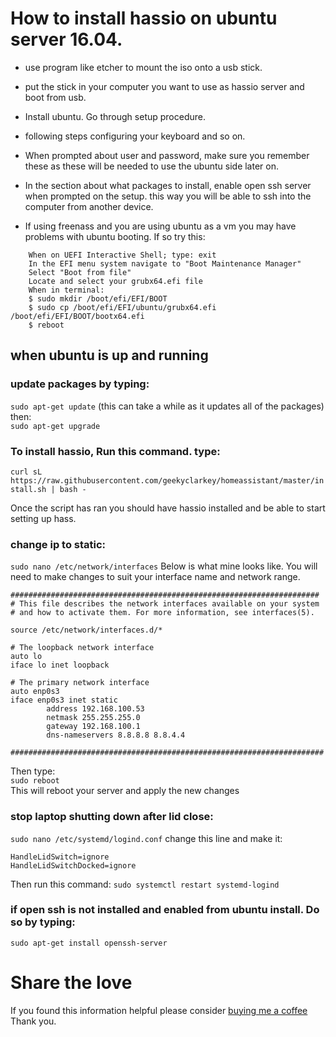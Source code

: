 

# How to install hassio on ubuntu server 16.04.

* use program like etcher to mount the iso onto a usb stick.
* put the stick in your computer you want to use as hassio server and boot from usb.
* Install ubuntu. Go through setup procedure.
* following steps configuring your keyboard and so on.
* When prompted about user and password, make sure you remember these as these will be needed to use the ubuntu side later on.
* In the section about what packages to install, enable open ssh server when prompted on the setup. this way you will be able to ssh into the computer from another device.

* If using freenass and you are using ubuntu as a vm you may have problems with ubuntu booting. If so try this:
```
    When on UEFI Interactive Shell; type: exit
    In the EFI menu system navigate to "Boot Maintenance Manager"
    Select "Boot from file"
    Locate and select your grubx64.efi file
    When in terminal:
    $ sudo mkdir /boot/efi/EFI/BOOT
    $ sudo cp /boot/efi/EFI/ubuntu/grubx64.efi /boot/efi/EFI/BOOT/bootx64.efi
    $ reboot
```


## when ubuntu is up and running

### update packages by typing:
`sudo apt-get update` (this can take a while as it updates all of the packages)  
then:  
`sudo apt-get upgrade`

### To install hassio, Run this command. type:

`curl sL https://raw.githubusercontent.com/geekyclarkey/homeassistant/master/install.sh | bash -`

Once the script has ran you should have hassio installed and be able to start setting up hass.


### change ip to static:
`sudo nano /etc/network/interfaces`
Below is what mine looks like. You will need to make changes to suit your interface name and network range.
```
#####################################################################
# This file describes the network interfaces available on your system
# and how to activate them. For more information, see interfaces(5).

source /etc/network/interfaces.d/*

# The loopback network interface
auto lo
iface lo inet loopback

# The primary network interface
auto enp0s3
iface enp0s3 inet static
        address 192.168.100.53
        netmask 255.255.255.0
        gateway 192.168.100.1
        dns-nameservers 8.8.8.8 8.8.4.4

######################################################################
```
Then type:  
`sudo reboot`  
This will reboot your server and apply the new changes





### stop laptop shutting down after lid close:
`sudo nano /etc/systemd/logind.conf`
change this line and make it:
```
HandleLidSwitch=ignore
HandleLidSwitchDocked=ignore
```
Then run this command:
`sudo systemctl restart systemd-logind`


### if open ssh is not installed and enabled from ubuntu install. Do so by typing:
`sudo apt-get install openssh-server`

# Share the love  
If you found this information helpful please consider [buying me a coffee](https://www.buymeacoffee.com/geekyclarkey)  
Thank you.  

